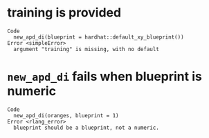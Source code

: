 # training is provided

    Code
      new_apd_di(blueprint = hardhat::default_xy_blueprint())
    Error <simpleError>
      argument "training" is missing, with no default

# `new_apd_di` fails when blueprint is numeric

    Code
      new_apd_di(oranges, blueprint = 1)
    Error <rlang_error>
      blueprint should be a blueprint, not a numeric.

